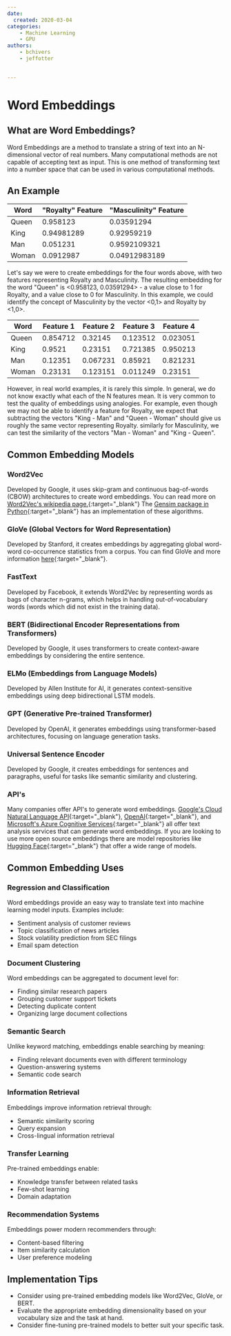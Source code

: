 ```yaml
---
date:
  created: 2020-03-04
categories:
    - Machine Learning
    - GPU
authors:
    - bchivers
    - jeffotter

 
---
```


# Word Embeddings

## What are Word Embeddings?

Word Embeddings are a method to translate a string of text into an N-dimensional vector of real numbers.  Many computational methods are not capable of accepting text as input.  This is one method of transforming text into a number space that can be used in various computational methods.

<!-- more -->

## An Example

| Word  | "Royalty" Feature | "Masculinity" Feature |
| ----- | ----------------- | --------------------- |
| Queen | 0.958123          | 0.03591294            |
| King  | 0.94981289        | 0.92959219            |
| Man   | 0.051231          | 0.9592109321          |
| Woman | 0.0912987         | 0.04912983189         |

Let's say we were to create embeddings for the four words above, with two features representing Royalty and Masculinity.  The resulting embedding for the word "Queen" is <0.958123, 0.03591294> - a value close to 1 for Royalty, and a value close to 0 for Masculinity.  In this example, we could identify the concept of Masculinity by the vector <0,1> and Royalty by <1,0>.

| Word  | Feature 1 | Feature 2 | Feature 3 | Feature 4 |
| ----- | --------- | --------- | --------- | --------- |
| Queen | 0.854712  | 0.32145   | 0.123512  | 0.023051  |
| King  | 0.9521    | 0.23151   | 0.721385  | 0.950213  |
| Man   | 0.12351   | 0.067231  | 0.85921   | 0.821231  |
| Woman | 0.23131   | 0.123151  | 0.011249  | 0.23151   |

However, in real world examples, it is rarely this simple.  In general, we do not know exactly what each of the N features mean.  It is very common to test the quality of embeddings using analogies.  For example, even though we may not be able to identify a feature for Royalty, we expect that subtracting the vectors "King - Man" and "Queen - Woman" should give us roughly the same vector representing Royalty.  similarly for Masculinity, we can test the similarity of the vectors "Man - Woman" and "King - Queen".  

## Common Embedding Models


### Word2Vec
Developed by Google, it uses skip-gram and continuous bag-of-words (CBOW) architectures to create word embeddings. You can read more on [Word2Vec's wikipedia page.](https://en.wikipedia.org/wiki/Word2vec){:target="_blank"} The [Gensim package in Python](https://radimrehurek.com/gensim/models/word2vec.html){:target="_blank"} has an implementation of these algorithms.

### GloVe (Global Vectors for Word Representation)
Developed by Stanford, it creates embeddings by aggregating global word-word co-occurrence statistics from a corpus. You can find GloVe and more information [here](https://nlp.stanford.edu/projects/glove/){:target="_blank"}.

### FastText
Developed by Facebook, it extends Word2Vec by representing words as bags of character n-grams, which helps in handling out-of-vocabulary words (words which did not exist in the training data).

### BERT (Bidirectional Encoder Representations from Transformers)
Developed by Google, it uses transformers to create context-aware embeddings by considering the entire sentence.

### ELMo (Embeddings from Language Models)
Developed by Allen Institute for AI, it generates context-sensitive embeddings using deep bidirectional LSTM models.

### GPT (Generative Pre-trained Transformer)
Developed by OpenAI, it generates embeddings using transformer-based architectures, focusing on language generation tasks.

### Universal Sentence Encoder
Developed by Google, it creates embeddings for sentences and paragraphs, useful for tasks like semantic similarity and clustering.

### API's

Many companies offer API's to generate word embeddings.  [Google's Cloud Natural Language API](https://cloud.google.com/vertex-ai/generative-ai/docs/embeddings/get-text-embeddings){:target="_blank"}, [OpenAI](https://platform.openai.com/docs/guides/embeddings){:target="_blank"}, and [Microsoft's Azure Cognitive Services](https://learn.microsoft.com/en-us/azure/ai-services/openai/how-to/embeddings?tabs=console){:target="_blank"} all offer text analysis services that can generate word embeddings. If you are looking to use more open source embeddings there are model repositories like [Hugging Face](https://huggingface.co/models){:target="_blank"} that offer a wide range of models.

## Common Embedding Uses

### Regression and Classification
Word embeddings provide an easy way to translate text into machine learning model inputs. Examples include:

- Sentiment analysis of customer reviews
- Topic classification of news articles
- Stock volatility prediction from SEC filings
- Email spam detection

### Document Clustering
Word embeddings can be aggregated to document level for:

- Finding similar research papers
- Grouping customer support tickets
- Detecting duplicate content
- Organizing large document collections

### Semantic Search
Unlike keyword matching, embeddings enable searching by meaning:

- Finding relevant documents even with different terminology
- Question-answering systems
- Semantic code search

### Information Retrieval
Embeddings improve information retrieval through:

- Semantic similarity scoring
- Query expansion
- Cross-lingual information retrieval

### Transfer Learning
Pre-trained embeddings enable:

- Knowledge transfer between related tasks
- Few-shot learning
- Domain adaptation

### Recommendation Systems
Embeddings power modern recommenders through:

- Content-based filtering
- Item similarity calculation
- User preference modeling

## Implementation Tips
- Consider using pre-trained embedding models like Word2Vec, GloVe, or BERT.
- Evaluate the appropriate embedding dimensionality based on your vocabulary size and the task at hand.
- Consider fine-tuning pre-trained models to better suit your specific task.
